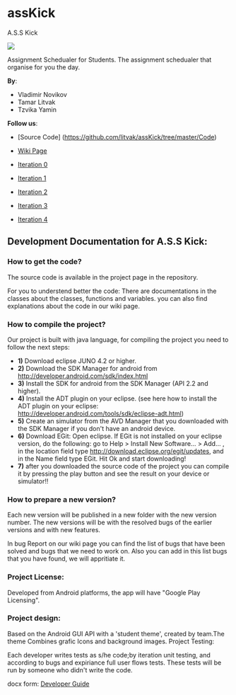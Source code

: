 assKick
=======
A.S.S Kick

<p style="image align: left"><img src="https://github.com/litvak/assKick/blob/master/Documents/AssLOGO2.png?raw=true"/></p>


Assignment Schedualer for Students.
The assignment schedualer that organise for you the day.

__By__:
* Vladimir Novikov 
* Tamar Litvak   
* Tzvika Yamin	 

__Follow us__:

-   [Source Code] (https://github.com/litvak/assKick/tree/master/Code)

-    [Wiki Page](https://github.com/litvak/assKick/wiki)

-    [Iteration 0](https://github.com/litvak/assKick/wiki/Iteration-0-ZFR)

-    [Iteration 1](https://github.com/litvak/assKick/wiki/Iteration-1-Minimum-Valubale-Product)
    
-    [Iteration 2](https://github.com/litvak/assKick/wiki/Iteration-2-TDD)
    
-    [Iteration 3](https://github.com/litvak/assKick/wiki/Iteration-3-Refactoring)
    
-    [Iteration 4](https://github.com/litvak/assKick/wiki/Iteration-4-codereview)

## Development Documentation for A.S.S Kick:

### How to get the code?

The source code is available in the project page in the repository.

For you to understend better the code:
There are documentations in the classes about the classes, functions and variables.
you can also find explanations about the code in our wiki page.

### How to compile the project?
Our project is built with java language, for compiling the project you need to follow the next steps:

* __1)__ Download eclipse JUNO 4.2 or higher.
* __2)__ Download the SDK Manager for android from http://developer.android.com/sdk/index.html
* __3)__ Install the SDK for android from the SDK Manager (API 2.2 and higher).
* __4)__ Install the ADT plugin on your eclipse.
       (see here how to install the ADT plugin on your eclipse: http://developer.android.com/tools/sdk/eclipse-adt.html)
* __5)__ Create an simulator from the AVD Manager that you downloaded with the SDK Manager if you don't have an android device.
* __6)__ Download EGit:
    Open eclipse. If EGit is not installed on your eclipse version, do the following:
    go to Help > Install New Software… > Add… , in the location field type http://download.eclipse.org/egit/updates, and in the Name field type EGit.
    Hit Ok and start downloading!
* __7)__ after you downloaded the source code of the project you can compile it by pressing the play button and see the result on your device or simulator!!

### How to prepare a new version?
Each new version will be published in a new folder with the new version number.
The new versions will be with the resolved bugs of the earlier versions and with new features.

In bug Report on our wiki page you can find the list of bugs that have been solved and bugs that we need to work on.
Also you can add in this list bugs that you have found, we will appritiate it.

### Project License:
Developed from Android platforms, the app will have "Google Play Licensing".

### Project design:
Based on the Android GUI API with a 'student theme', created by team.The theme Combines grafic Icons and background images. 
Project Testing:

Each developer writes tests as s/he code;by iteration unit testing, and according to bugs and expiriance full user flows tests. These tests will be run by someone who didn't write the code.

docx form: [Developer Guide](https://github.com/kakifish/ShifterMan/wiki/NOT-YET-STARTED)
